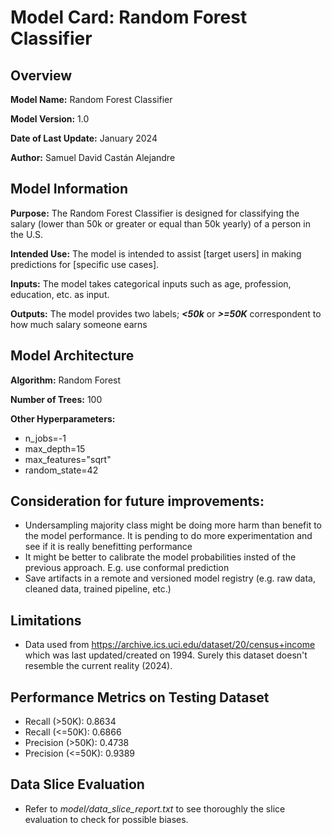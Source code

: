 # Model Card: Random Forest Classifier

## Overview

**Model Name:** Random Forest Classifier

**Model Version:** 1.0

**Date of Last Update:** January 2024

**Author:** Samuel David Castán Alejandre

## Model Information

**Purpose:** The Random Forest Classifier is designed for classifying the salary (lower than 50k or greater or equal than 50k yearly) of a person in the U.S.

**Intended Use:** The model is intended to assist [target users] in making predictions for [specific use cases].

**Inputs:** The model takes categorical inputs such as age, profession, education, etc. as input.

**Outputs:** The model provides two labels; ***<50k*** or ***>=50K*** correspondent to how much salary someone earns

## Model Architecture

**Algorithm:** Random Forest

**Number of Trees:** 100

**Other Hyperparameters:**
- n_jobs=-1
- max_depth=15
- max_features="sqrt"
- random_state=42

## Consideration for future improvements:
- Undersampling majority class might be doing more harm than benefit to the model performance. It is pending to do more experimentation and see if it is really benefitting performance
- It might be better to calibrate the model probabilities insted of the previous approach. E.g. use conformal prediction
- Save artifacts in a remote and versioned model registry (e.g. raw data, cleaned data, trained pipeline, etc.)

## Limitations
- Data used from https://archive.ics.uci.edu/dataset/20/census+income which was last updated/created on 1994. Surely this dataset doesn't resemble the current reality (2024).

## Performance Metrics on Testing Dataset
- Recall (>50K): 0.8634
- Recall (<=50K): 0.6866
- Precision (>50K): 0.4738
- Precision (<=50K): 0.9389

## Data Slice Evaluation
- Refer to *model/data_slice_report.txt* to see thoroughly the slice evaluation to check for possible biases.